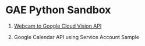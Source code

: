 
# GAE Python Sandbox

1. [Webcam to Google Cloud Vision API](https://github.com/sumiki/sandbox/tree/master/face)

2. Google Calendar API using Service Account Sample



